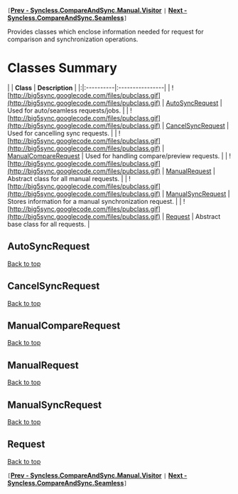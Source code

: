 `[`**[Prev - Syncless.CompareAndSync.Manual.Visitor](DeveloperAPICompareAndSyncManualVisitor.md)** `|` **[Next - Syncless.CompareAndSync.Seamless](DeveloperAPICompareAndSyncSeamless.md)**`]`

Provides classes which enclose information needed for request for comparison and synchronization operations.

# Classes Summary #

| | **Class** | **Description** |
|:|:----------|:----------------|
| ![http://big5sync.googlecode.com/files/pubclass.gif](http://big5sync.googlecode.com/files/pubclass.gif) | [AutoSyncRequest](#AutoSyncRequest.md) | Used for auto/seamless requests/jobs. |
| ![http://big5sync.googlecode.com/files/pubclass.gif](http://big5sync.googlecode.com/files/pubclass.gif) | [CancelSyncRequest](#CancelSyncRequest.md) | Used for cancelling sync requests. |
| ![http://big5sync.googlecode.com/files/pubclass.gif](http://big5sync.googlecode.com/files/pubclass.gif) | [ManualCompareRequest](#ManualCompareRequest.md) | Used for handling compare/preview requests. |
| ![http://big5sync.googlecode.com/files/pubclass.gif](http://big5sync.googlecode.com/files/pubclass.gif) | [ManualRequest](#ManualRequest.md) | Abstract class for all manual requests. |
| ![http://big5sync.googlecode.com/files/pubclass.gif](http://big5sync.googlecode.com/files/pubclass.gif) | [ManualSyncRequest](#ManualSyncRequest.md) | Stores information for a manual synchronization request. |
| ![http://big5sync.googlecode.com/files/pubclass.gif](http://big5sync.googlecode.com/files/pubclass.gif) | [Request](#Request.md) | Abstract base class for all requests. |

## AutoSyncRequest ##

[Back to top](#Classes_Summary.md)

## CancelSyncRequest ##

[Back to top](#Classes_Summary.md)

## ManualCompareRequest ##

[Back to top](#Classes_Summary.md)

## ManualRequest ##

[Back to top](#Classes_Summary.md)

## ManualSyncRequest ##

[Back to top](#Classes_Summary.md)

## Request ##

[Back to top](#Classes_Summary.md)

`[`**[Prev - Syncless.CompareAndSync.Manual.Visitor](DeveloperAPICompareAndSyncManualVisitor.md)** `|` **[Next - Syncless.CompareAndSync.Seamless](DeveloperAPICompareAndSyncSeamless.md)**`]`